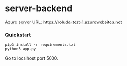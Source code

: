 # server-backend

Azure server URL: https://roluda-test-1.azurewebsites.net

### Quickstart

```
pip3 install -r requirements.txt
python3 app.py
```

Go to localhost port 5000.
